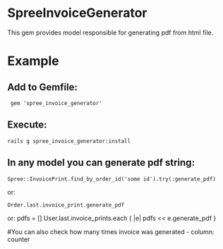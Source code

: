 SpreeInvoiceGenerator
=====================
This gem provides model responsible for generating pdf from html file.

Example
=======

Add to Gemfile:
-------
	 gem 'spree_invoice_generator'

Execute: 
-------
	rails g spree_invoice_generator:install

In any model you can generate pdf string:
-------
	Spree::InvoicePrint.find_by_order_id('some id').try(:generate_pdf)

or:

	Order.last.invoice_print.generate_pdf

or: 
	pdfs = []
	User.last.invoice_prints.each { |e| pdfs << e.generate_pdf }

#You can also check how many times invoice was generated - column: counter
